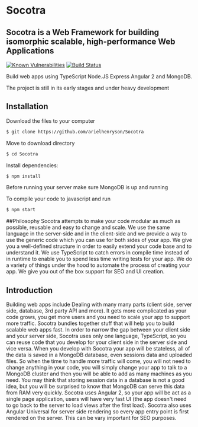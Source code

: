 # Socotra

## Socotra is a Web Framework for building isomorphic scalable, high-performance Web Applications
[![Known Vulnerabilities](https://snyk.io/test/github/arielhenryson/socotra/badge.svg)](https://snyk.io/test/github/arielhenryson/socotra)
[![Build Status](https://travis-ci.org/arielhenryson/socotra.svg?branch=master)](https://travis-ci.org/arielhenryson/socotra)

Build web apps using TypeScript Node.JS Express Angular 2 and MongoDB.

The project is still in its early stages and under heavy development

## Installation

Download the files to your computer
```bash
$ git clone https://github.com/arielhenryson/Socotra
```
Move to download directory
```bash
$ cd Socotra
```
Install dependencies:
```bash
$ npm install
```

Before running your server make sure MongoDB is up and running

To compile your code to javascript and run
```bash
$ npm start
```


##Philosophy
Socotra attempts to make your code modular as much as possible, reusable and easy to change and scale.
We use the same language in the server-side and in the client-side and we provide a way to use the generic code 
which you can use for both sides of your app. We give you a well-defined structure in order to easily extend your code
base and to understand it. We use TypeScript to catch errors in compile time instead of in runtime to enable you to spend
less time writing tests for your app. We do a variety of things under the hood  to automate the process of creating your app.
We give you out of the box support for SEO and UI creation.


## Introduction
Building web apps include Dealing with many many parts (client side, server side, database, 
3rd party API and more). It gets more complicated as your code grows, you get more users
and you need to scale your app to support more traffic. Socotra bundles together stuff that will help you 
to build scalable web apps fast. In order to narrow the gap between your client side and your server side,
Socotra uses only one language, TypeScript, so you can reuse code that you develop for your client side
in the server side and vice versa. When you develop with Socotra your app will be stateless,
all of the data is saved in a MongoDB database, even sessions data and uploaded files. So when the time to handle more 
traffic will come, you will not need to change anything in your code, you will simply change your app to talk to a MongoDB
cluster and then you will be able to add as many machines as you need. You may think that storing session data in a database
is not a good idea, but you will be surprised to know that MongoDB can serve this data from RAM very quickly. Socotra uses
Angular 2, so your app will be act as a single page application, users will have very fast UI (the app doesn't need to go back to
the server to load views after the first load). Socotra also uses Angular Universal for server side rendering so every app
entry point is first rendered on the server.  This can be vary important for SEO purposes. 